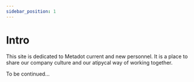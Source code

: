 ```yaml
---
sidebar_position: 1
---
```


# Intro

This site is dedicated to Metadot current and new personnel. It is a place to share our company culture and our atipycal way of working together.

To be continued...
